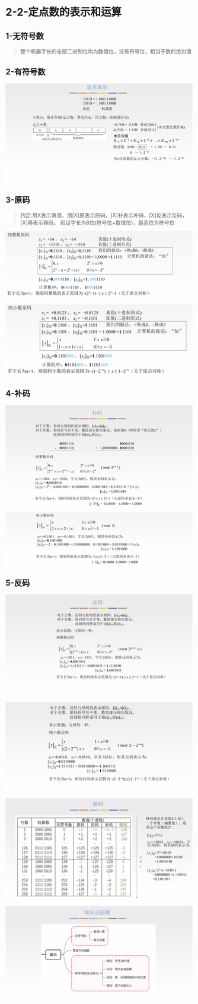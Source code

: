 # 2-2-定点数的表示和运算

## 1-无符号数

> 整个机器字长的全部二进制位均为数值位，没有符号位，相当于数的绝对值

## 2-有符号数

![](../../.gitbook/assets/image%20%28118%29.png)

## 3-原码

> 约定:用X表示真值，用\[X\]原表示原码，\[X\]补表示补码，\[X\]反表示反码，\[X\]移表示移码。 假设字长为8位\(符号位+数值位\)，最高位为符号位

![](../../.gitbook/assets/image%20%2837%29.png)

![](../../.gitbook/assets/image%20%2895%29.png)

## 4-补码

![](../../.gitbook/assets/image%20%2886%29.png)

![](../../.gitbook/assets/image%20%28175%29.png)

## 5-反码

![](../../.gitbook/assets/image%20%28117%29.png)

![](../../.gitbook/assets/image%20%28285%29.png)

![](../../.gitbook/assets/image%20%28400%29.png)

![](../../.gitbook/assets/image%20%2871%29.png)

